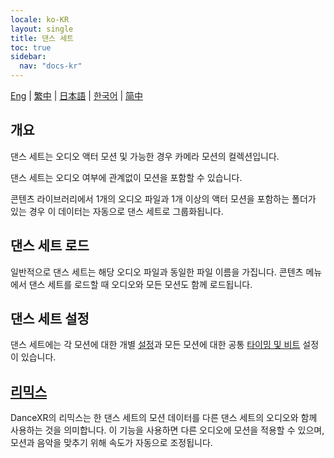```yaml
---
locale: ko-KR
layout: single
title: 댄스 세트
toc: true
sidebar:
  nav: "docs-kr"
---
```

[Eng](/dancexr/features/dance_set) | [繁中](/tw/dancexr/features/dance_set) | [日本語](/jp/dancexr/features/dance_set) | [한국어](/kr/dancexr/features/dance_set) | [简中](/zh/dancexr/features/dance_set)


## 개요
댄스 세트는 오디오 액터 모션 및 가능한 경우 카메라 모션의 컬렉션입니다.

댄스 세트는 오디오 여부에 관계없이 모션을 포함할 수 있습니다.

콘텐츠 라이브러리에서 1개의 오디오 파일과 1개 이상의 액터 모션을 포함하는 폴더가 있는 경우 이 데이터는 자동으로 댄스 세트로 그룹화됩니다.

## 댄스 세트 로드
일반적으로 댄스 세트는 해당 오디오 파일과 동일한 파일 이름을 가집니다. 콘텐츠 메뉴에서 댄스 세트를 로드할 때 오디오와 모든 모션도 함께 로드됩니다.

## 댄스 세트 설정
댄스 세트에는 각 모션에 대한 개별 [설정](/dancexr/features/motion_settings)과 모든 모션에 대한 공통 [타이밍 및 비트](/dancexr/music_timing) 설정이 있습니다.

## [리믹스](/dancexr/features/remix)
DanceXR의 리믹스는 한 댄스 세트의 모션 데이터를 다른 댄스 세트의 오디오와 함께 사용하는 것을 의미합니다. 이 기능을 사용하면 다른 오디오에 모션을 적용할 수 있으며, 모션과 음악을 맞추기 위해 속도가 자동으로 조정됩니다.